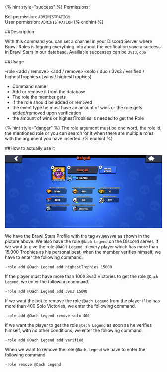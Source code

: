 {% hint style="success" %}
Permissions:

Bot permission: `ADMINISTRATION`<br>User permission: `ADMINISTRATION`
{% endhint %}

##Description

With this command you can set a channel in your Discord Server where Brawl-Roles is logging everything into about the verification save a success in Brawl Stars in our database. Availiable successes can be ``3vs3``, ``duo``

##Usage

-role <add / remove> <role> <add / remove> <solo / duo / 3vs3 / verified / highestTrophies> [wins / highestTrophies]

- Command name
- Add or remove it from the database
- The role the member gets
- If the role should be added or removed
- the event type he must have an amount of wins or the role gets added/removed upon verification
- the amount of wins or highestTrophies is needed to get the Role

{% hint style="danger" %}
The role argument must be one word, the role id, the mentioned role or you can search for it when there are multiple roles with the argument you have inserted.
{% endhint %}

##How to actually use it

![](../../assets/knirpsii_profile.png)

We have the Brawl Stars Profile with the tag `#YU9G98V8` as shown in the picture above. We also have the role `@Dach Legend` on the Discord server. If we want to give the role `@DACH Legend` to every player which has more than 15.000 Trophies as his personal best, when the member verifies himself, we have to enter the following command.

```
-role add @Dach Legend add highestTrophies 15000
```

If the player must have more than 1000 3vs3 Victories to get the role `@Dach Legend`, we enter the following command.

```
-role add @Dach Legend add 3vs3 15000
```

If we want the bot to remove the role `@Dach Legend` from the player if he has more than 400 Solo Victories, we enter the following command.

```
-role add @Dach Legend remove solo 400
```

if we want the player to get the role `@Dach Legend` as soon as he verifies himself, with no other conditions, we enter the following command.

```
-role add @Dach Legend add verified
```

When we want to remove the role `@Dach Legend` we have to enter the following command.

```
-role remove @Dach Legend
```